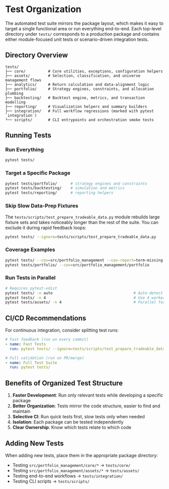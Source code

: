 # Test Organization

The automated test suite mirrors the package layout, which makes it easy to target a single functional area or run everything end-to-end. Each top-level directory under `tests/` corresponds to a production package and contains either module-focused unit tests or scenario-driven integration tests.

## Directory Overview

```
tests/
├── core/          # Core utilities, exceptions, configuration helpers
├── assets/        # Selection, classification, and universe management flows
├── analytics/     # Return calculation and data-alignment logic
├── portfolio/     # Strategy engines, constraints, and allocation plumbing
├── backtesting/   # Backtest engine, metrics, and transaction modelling
├── reporting/     # Visualization helpers and summary builders
├── integration/   # Full workflow regressions (marked with pytest `integration`)
└── scripts/       # CLI entrypoints and orchestration smoke tests
```

## Running Tests

### Run Everything

```bash
pytest tests/
```

### Target a Specific Package

```bash
pytest tests/portfolio/      # strategy engines and constraints
pytest tests/backtesting/    # simulation and metrics
pytest tests/reporting/      # reporting helpers
```

### Skip Slow Data-Prep Fixtures

The `tests/scripts/test_prepare_tradeable_data.py` module rebuilds large fixture sets and takes noticeably longer than the rest of the suite. You can exclude it during rapid feedback loops:

```bash
pytest tests/ --ignore=tests/scripts/test_prepare_tradeable_data.py
```

### Coverage Examples

```bash
pytest tests/ --cov=src/portfolio_management --cov-report=term-missing
pytest tests/portfolio/ --cov=src/portfolio_management/portfolio
```

### Run Tests in Parallel

```bash
# Requires pytest-xdist
pytest tests/ -n auto                                    # Auto-detect CPU count
pytest tests/ -n 4                                       # Use 4 workers
pytest tests/assets/ -n 4                                # Parallel for specific package
```

## CI/CD Recommendations

For continuous integration, consider splitting test runs:

```yaml
# Fast feedback (run on every commit)
- name: Fast Tests
  run: pytest tests/ --ignore=tests/scripts/test_prepare_tradeable_data.py

# Full validation (run on PR/merge)
- name: Full Test Suite
  run: pytest tests/
```

## Benefits of Organized Test Structure

1. **Faster Development**: Run only relevant tests while developing a specific package
1. **Better Organization**: Tests mirror the code structure, easier to find and maintain
1. **Selective CI**: Run quick tests first, slow tests only when needed
1. **Isolation**: Each package can be tested independently
1. **Clear Ownership**: Know which tests relate to which code

## Adding New Tests

When adding new tests, place them in the appropriate package directory:

- Testing `src/portfolio_management/core/*` → `tests/core/`
- Testing `src/portfolio_management/assets/*` → `tests/assets/`
- Testing end-to-end workflows → `tests/integration/`
- Testing CLI scripts → `tests/scripts/`

